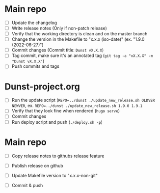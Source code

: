 # Main repo
 - [ ] Update the changelog
 - [ ] Write release notes (Only if non-patch release)
 - [ ] Verify that the working directory is clean and on the master branch
 - [ ] Change the version in the Makefile to "x.x.x (iso-date)" (ex. "1.9.0 (2022-06-27)")
 - [ ] Commit changes (Commit title: `Dunst vX.X.X`)
 - [ ] Tag commit, make sure it's an annotated tag (`git tag -a "vX.X.X" -m "Dunst vX.X.X"`)
 - [ ] Push commits and tags

# Dunst-project.org
 - [ ] Run the update script (`REPO=../dunst ./update_new_release.sh OLDVER NEWVER`, ex. `REPO=../dunst ./update_new_release.sh 1.9.0 1.9.1`
 - [ ] Verify that they look fine when rendered (`hugo serve`)
 - [ ] Commit changes
 - [ ] Run deploy script and push (`./deploy.sh -p`)

# Main repo
 - [ ] Copy release notes to githubs release feature
 - [ ] Publish release on github

 - [ ] Update Makefile version to "x.x.x-non-git"
 - [ ] Commit & push
